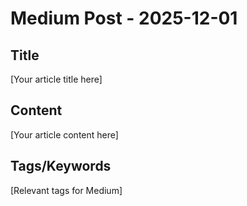 # Medium Post - 2025-12-01

## Title
[Your article title here]

## Content
[Your article content here]

## Tags/Keywords
[Relevant tags for Medium]
